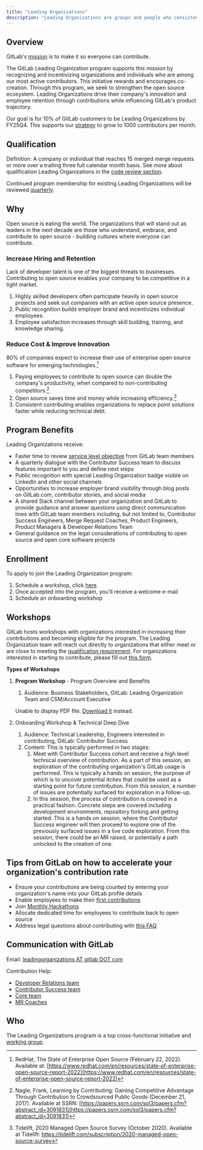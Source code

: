 ```yaml
---
title: "Leading Organizations"
description: "Leading Organizations are groups and people who consistently make meaningful contributions to GitLab."
---
```


## Overview

GitLab's [mission](/handbook/company/mission/#mission) is to make it so everyone can contribute.

The GitLab Leading Organization program supports this mission by recognizing and incentivizing organizations and individuals who are among our most active contributors. This initiative rewards and encourages co-creation. Through this program, we seek to strengthen the open source ecosystem. Leading Organizations drive their company's innovation and employee retention through contributions while influencing GitLab's product trajectory.

Our goal is for 10% of GitLab customers to be Leading Organizations by FY25Q4. This supports our [strategy](/handbook/company/strategy/#2-build-on-our-open-core-strength) to grow to 1000 contributors per month.

## Qualification

Definition: A company or individual that reaches 15 merged merge requests or more over a trailing three full calendar month basis. See more about qualification Leading Organizations in the [code review section](/handbook/engineering/workflow/code-review/#leading-organizations).

Continued program membership for existing Leading Organizations will be reviewed [quarterly](/handbook/communication/#communicating-dates-and-time).

## Why

Open source is eating the world. The organizations that will stand out as leaders in the next decade are those who understand, embrace, and contribute to open source - building cultures where everyone can contribute.

### Increase Hiring and Retention

Lack of developer talent is one of the biggest threats to businesses. Contributing to open source enables your company to be competitive in a tight market.

1. Highly skilled developers often participate heavily in open source projects and seek out companies with an active open source presence.
1. Public recognition builds employer brand and incentivizes individual employees.
1. Employee satisfaction increases through skill building, training, and knowledge sharing.

### Reduce Cost & Improve Innovation

80% of companies expect to increase their use of enterprise open source software for emerging technologies.[^1]

1. Paying employees to contribute to open source can double the company's productivity, when compared to non-contributing competitors.[^2]
1. Open source saves time and money while increasing efficiency.[^3]
1. Consistent contributing enables organizations to replace point solutions faster while reducing technical debt.

## Program Benefits

Leading Organizations receive:

- Faster time to review [service level objective](/handbook/engineering/workflow/code-review/#review-response-slo) from GitLab team members
- A quarterly dialogue with the Contributor Success team to discuss features important to you and define next steps
- Public recognition with special Leading Organization badge visible on LinkedIn and other social channels
- Opportunities to increase employer brand visibility through blog posts on GitLab.com, contributor stories, and social media
- A shared Slack channel between your organization and GitLab to provide guidance and answer questions using direct communication lines with GitLab team members including, but not limited to, Contributor Success Engineers, Merge Request Coaches, Product Engineers, Product Managers & Developer Relations Team
- General guidance on the legal considerations of contributing to open source and open core software projects

## Enrollment

To apply to join the Leading Organization program:

1. Schedule a workshop, click [here](https://calendly.com/nick_vh).
1. Once accepted into the program, you'll receive a welcome e-mail
1. Schedule an onboarding workshop

## Workshops

GitLab hosts workshops with organizations interested in increasing their contributions and becoming eligible for the program. The Leading Organization team will reach out directly to organizations that either meet or are close to meeting the [qualification requirement](#qualification). For organizations interested in starting to contribute, please fill out [this form](https://forms.gle/HRWyXBKkgbnwhUdU6).

**Types of Workshops**

1. **Program Workshop** - Program Overview and Benefits
   1. Audience: Business Stakeholders, GitLab: Leading Organization Team and CSM/Account Executive
   <object data="/pdfs/marketing/developer-relations/leading-organizations/leading-org-workshop-handbook-page.pdf" type="application/pdf" width="100%" height="500px">
   <p>Unable to display PDF file. <a href="/pdfs/marketing/developer-relations/leading-organizations/leading-org-workshop-handbook-page.pdf">Download it</a> instead.</p>
   </object>

2. Onboarding Workshop & Technical Deep Dive
   1. Audience: Technical Leadership, Engineers interested in contributing, GitLab: Contributor Success
   1. Content: This is typically performed in two stages:
      1. Meet with Contributor Success cohort and receive a high level technical overview of contribution. As a part of this session, an exploration of the contributing organization's GitLab usage is performed. This is typically a hands on session, the purpose of which is to uncover potential _itches_ that could be used as a starting point for future contribution. From this session, a number of issues are potentially surfaced for exploration in a follow-up.
      1. In this session, the process of contribution is covered in a practical fashion. Concrete steps are covered including development environments, repository forking and getting started. This is a hands on session, where the Contributor Success engineer will then proceed to explore one of the previously surfaced issues in a live code exploration. From this session, there could be an MR raised, or potentially a path unlocked to the creation of one.

## Tips from GitLab on how to accelerate your organization's contribution rate

- Ensure your contributions are being counted by entering your organization's name into your GitLab profile details
- Enable employees to make their [first contributions](https://about.gitlab.com/community/hackathon/)
- Join [Monthly Hackathons](https://about.gitlab.com/community/hackathon/)
- Allocate dedicated time for employees to contribute back to open source
- Address legal questions about contributing with [this FAQ](https://about.gitlab.com/community/contribute/dco-cla/#frequently-asked-questions)

## Communication with GitLab

Email: [leadingorganizations AT gitlab DOT com](mailto:leadingorganizations@gitlab.com)

Contribution Help:

- [Developer Relations team](/handbook/marketing/developer-relations/)
- [Contributor Success team](/handbook/marketing/developer-relations/contributor-success/)
- [Core team](https://about.gitlab.com/community/core-team/)
- [MR Coaches](/job-families/expert/merge-request-coach/)

## Who

The Leading Organizations program is a top cross-functional initiative and [working group](/handbook/company/working-groups/leading-organizations/).

[^1]: RedHat, The State of Enterprise Open Source (February 22, 2022). Available at: [https://www.redhat.com/en/resources/state-of-enterprise-open-source-report-2022](https://www.redhat.com/en/resources/state-of-enterprise-open-source-report-2022)
[^2]: Nagle, Frank, Learning by Contributing: Gaining Competitive Advantage Through Contribution to Crowdsourced Public Goods (December 21, 2017). Available at SSRN: [https://papers.ssrn.com/sol3/papers.cfm?abstract_id=3091831](https://papers.ssrn.com/sol3/papers.cfm?abstract_id=3091831)
[^3]: Tidelift, 2020 Managed Open Source Survey (October 2020). Available at Tidelift: https://tidelift.com/subscription/2020-managed-open-source-survey
